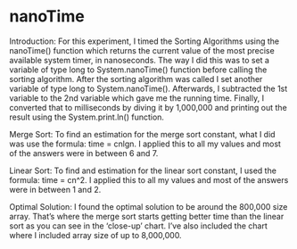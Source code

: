 # nanoTime

Introduction:
For this experiment, I timed the Sorting Algorithms using the nanoTime() function which returns the current value of the most precise available system timer, in nanoseconds. The way I did this was to set a variable of type long to System.nanoTime() function before calling the sorting algorithm. After the sorting algorithm was called I set another variable of type long to System.nanoTime(). Afterwards, I subtracted the 1st variable to the 2nd variable which gave me the running time. Finally, I converted that to milliseconds by diving it by 1,000,000 and printing out the result using the System.print.ln() function.

Merge Sort:
To find an estimation for the merge sort constant, what I did was use the formula: time = cnlgn. I applied this to all my values and most of the answers were in between 6 and 7.

Linear Sort:
To find and estimation for the linear sort constant, I used the formula: time = cn^2. I applied this to all my values and most of the answers were in between 1 and 2.

Optimal Solution: 
I found the optimal solution to be around the 800,000 size array. That’s where the merge sort starts getting better time than the linear sort as you can see in the ‘close-up’ chart. I’ve also included the chart where I included array size of up to 8,000,000.

